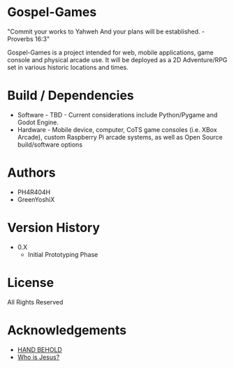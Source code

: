 # Gospel-Games
"Commit your works to Yahweh And your plans will be established. -Proverbs 16:3"

Gospel-Games is a project intended for web, mobile applications, game console and physical arcade use. It will be deployed as a 2D Adventure/RPG set in various historic locations and times.

# Build / Dependencies
* Software - TBD - Current considerations include Python/Pygame and Godot Engine.
* Hardware - Mobile device, computer, CoTS game consoles (i.e. XBox Arcade), custom Raspberry Pi arcade systems, as well as Open Source build/software options

# Authors
* PH4R404H
* GreenYoshiX

# Version History
* 0.X
  * Initial Prototyping Phase
 
# License
All Rights Reserved

# Acknowledgements
* [HAND BEHOLD](Handbehold.co)
* [Who is Jesus?](WhoIsJesus.study)
